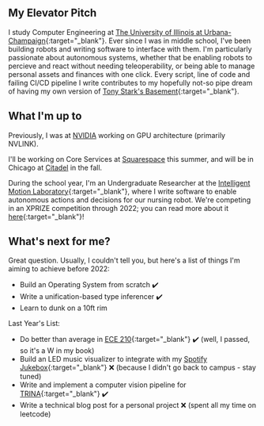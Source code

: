 ---
---

##  My Elevator Pitch
I study Computer Engineering at [The University of Illinois at Urbana-Champaign](https://ece.illinois.edu/){:target="_blank"}. Ever since I was in middle school, I've been building robots and writing software to interface with them. I'm particularly passionate about autonomous systems, whether that be enabling robots to percieve and react without needing teleoperability, or being able to manage personal assets and finances with one click. Every script, line of code and failing CI/CD pipeline I write contributes to my hopefully not-so pipe dream of having my own version of [Tony Stark's Basement](./assets/ironman.jpg){:target="_blank"}.

##  What I'm up to


Previously, I was at
<a href="https://www.nvidia.com" class = 'nvidia'>NVIDIA</a> working on GPU architecture (primarily NVLINK).

I'll be working on Core Services at
<a href="https://www.squarespace.com" class = 'squarespace'>Squarespace</a> this summer, and will be in Chicago at <a href="https://www.citadel.com" class = 'citadel'>Citadel</a> in the fall.

During the school year, I'm an Undergraduate Researcher at the [Intelligent Motion Laboratory](https://motion.cs.illinois.edu){:target="_blank"}, where I write software to enable autonomous actions and decisions for our nursing robot. We're competing in an XPRIZE competition through 2022; you can read more about it [here](https://avatar.xprize.org/prizes/avatar){:target="_blank"}! 



## What's next for me?

Great question. Usually, I couldn't tell you, but here's a list of things I'm aiming to achieve before 2022:

* Build an Operating System from scratch ✔️ 
* Write a unification-based type inferencer ✔️ 
* Learn to dunk on a 10ft rim

Last Year's List: 
* Do better than average in [ECE 210](./assets/hahaece210funny.png){:target="_blank"} ✔️ (well, I passed, so it's a W in my book)
* Build an LED music visualizer to integrate with my [Spotify Jukebox](https://github.com/rohanp9000/spotify-queue-client){:target="_blank"} ❌ (because I didn't go back to campus - stay tuned)
* Write and implement a computer vision pipeline for [TRINA](https://avatarxprize.web.illinois.edu/wp/){:target="_blank"} ✔️ 
* Write a technical blog post for a personal project ❌  (spent all my time on leetcode)


